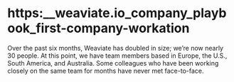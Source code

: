 # https:\_\_weaviate.io_company_playbook_first-company-workation

Over the past six months, Weaviate has doubled in size; we’re now nearly 30 people. At this point, we have team members based in Europe, the U.S., South America, and Australia. Some colleagues who have been working closely on the same team for months have never met face-to-face.
